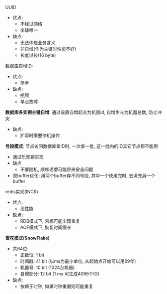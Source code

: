 
UUID
- 优点:
    - 不经过网络
    - 全球唯一
- 缺点:
    - 无法体现业务含义
    - 非自增(作为主键时性能不好)
    - 长度过长(16 byte)

数据库自增ID:
- 优点:
    - 简单
- 缺点:
    - 瓶颈
    - 单点故障

**数据库多实例主键自增**: 通过设置自增起点为机器id, 自增步长为机器总数, 防止冲突
- 缺点:
    - 扩容时需要停机操作

**号段模式**: 节点访问数据库拿ID时, 一次拿一批, 这一批内的ID其它节点都不能用
- 通过乐观锁实现
- 缺点
    - 不够随机, 顺序递增可能带来安全问题
- 双buffer优化: 用两个buffer存不同号段, 其中一个快用完时, 去填充另一个buffer


redis实现(INCR)
- 优点:
    - 高性能
- 缺点:
    - RDB模式下, 宕机可能出现重复
    - AOF模式下, 恢复时间很长


**雪花模式(SnowFlake)**
- 共64位:
    - 正数位: 1 bit
    - 时间戳: 41 bit (以ms为最小单位, 从起始点开始可以用69年)
    - 机器号: 10 bit (1024台机器)
    - 自增部分: 12 bit (1 ms 可生成4096个ID)
- 缺点:
    - 依赖于时钟, 如果时钟重置则可能重复